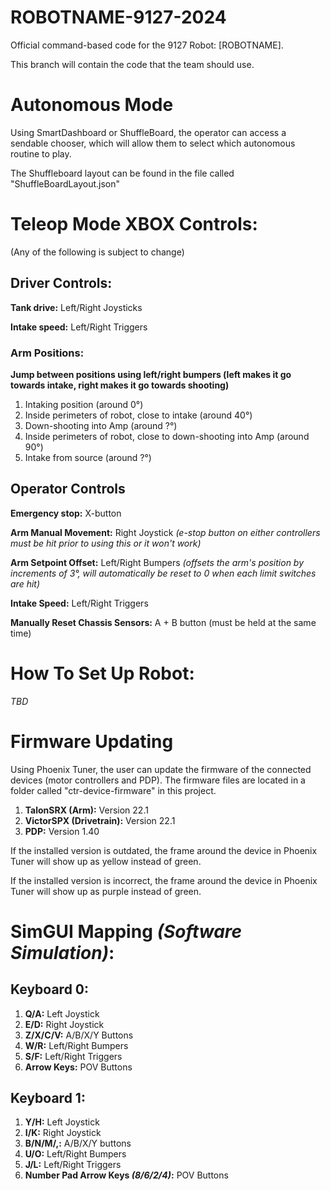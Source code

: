 # ROBOTNAME-9127-2024
Official command-based code for the 9127 Robot: [ROBOTNAME].

This branch will contain the code that the team should use.

# Autonomous Mode
Using SmartDashboard or ShuffleBoard, the operator can access a sendable chooser, which will allow them to select which autonomous routine to play.

The Shuffleboard layout can be found in the file called "ShuffleBoardLayout.json"

# **Teleop Mode XBOX Controls**:
(Any of the following is subject to change)

## **Driver Controls**:

**Tank drive:** Left/Right Joysticks

**Intake speed:** Left/Right Triggers

### Arm Positions:
**Jump between positions using left/right bumpers (left makes it go towards intake, right makes it go towards shooting)**

1. Intaking position (around 0°)
2. Inside perimeters of robot, close to intake (around 40°)
3. Down-shooting into Amp (around ?°)
4. Inside perimeters of robot, close to down-shooting into Amp (around 90°)
5. Intake from source (around ?°)

## Operator Controls
**Emergency stop:** X-button

**Arm Manual Movement:** Right Joystick *(e-stop button on either controllers must be hit prior to using this or it won't work)*

**Arm Setpoint Offset:** Left/Right Bumpers *(offsets the arm's position by increments of 3°, will automatically be reset to 0 when each limit switches are hit)*

**Intake Speed:** Left/Right Triggers

**Manually Reset Chassis Sensors:** A + B button (must be held at the same time)

# **How To Set Up Robot**:
*TBD*

# Firmware Updating
Using Phoenix Tuner, the user can update the firmware of the connected devices (motor controllers and PDP). The firmware files are located in a folder called "ctr-device-firmware" in this project.
1. **TalonSRX (Arm):** Version 22.1
2. **VictorSPX (Drivetrain):** Version 22.1
3. **PDP:** Version 1.40



If the installed version is outdated, the frame around the device in Phoenix Tuner will show up as yellow instead of green.

If the installed version is incorrect, the frame around the device in Phoenix Tuner will show up as purple instead of green.

# **SimGUI Mapping** *(Software Simulation)*:
## **Keyboard 0**:
1. **Q/A:** Left Joystick
2. **E/D:** Right Joystick
3. **Z/X/C/V:** A/B/X/Y Buttons
4. **W/R:** Left/Right Bumpers
5. **S/F:** Left/Right Triggers
6. **Arrow Keys:** POV Buttons

## **Keyboard 1**:
1. **Y/H:** Left Joystick
2. **I/K:** Right Joystick
3. **B/N/M/,:** A/B/X/Y buttons
4. **U/O:** Left/Right Bumpers
5. **J/L:** Left/Right Triggers
6. **Number Pad Arrow Keys *(8/6/2/4)*:** POV Buttons